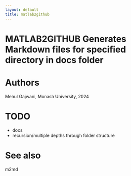 ```yaml
---
layout: default
title: matlab2github
---
```



# MATLAB2GITHUB Generates Markdown files for specified directory in docs folder
# Authors

Mehul Gajwani, Monash University, 2024

# TODO
-  docs 
-  recursion/multiple depths through folder structure 
# See also

m2md


